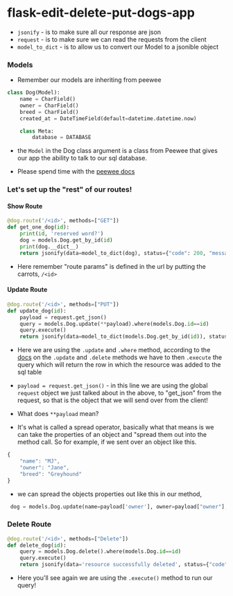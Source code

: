 # flask-edit-delete-put-dogs-app



- `jsonify` - is to make sure all our response are json
- `request` - is to make sure we can read the requests from the client
- `model_to_dict` - is to allow us to convert our Model to a jsonible object




### Models

- Remember our models are inheriting from peewee

```python
class Dog(Model):
    name = CharField()
    owner = CharField()
    breed = CharField()
    created_at = DateTimeField(default=datetime.datetime.now)

    class Meta:
        database = DATABASE
```

- the `Model` in the Dog class argument is a class from Peewee that gives our app the ability to talk to our sql database.  

- Please spend time with the [peewee docs](http://docs.peewee-orm.com/en/latest/peewee/querying.html)



### Let's set up the "rest" of our routes!


#### Show Route

```python
@dog.route('/<id>', methods=["GET"])
def get_one_dog(id):
    print(id, 'reserved word?')
    dog = models.Dog.get_by_id(id)
    print(dog.__dict__)
    return jsonify(data=model_to_dict(dog), status={"code": 200, "message": "Success"})
```

- Here remember "route params" is defined in the url by putting the carrots, `/<id>`

#### Update Route

```python
@dog.route('/<id>', methods=["PUT"])
def update_dog(id):
    payload = request.get_json()
    query = models.Dog.update(**payload).where(models.Dog.id==id)
    query.execute()
    return jsonify(data=model_to_dict(models.Dog.get_by_id(id)), status={"code": 200, "message": "resource updated successfully"})
```


- Here we are using the `.update` and `.where` method, according to the [docs](http://docs.peewee-orm.com/en/latest/peewee/querying.html) on the `.update` and `.delete` methods we have to then `.execute` the query which will return the row in which the resource was added to the sql table


- `payload = request.get_json()` - in this line we are using the global `request` object we just talked about in the above, to "get_json" from the request, so that is the object that we will send over from the client!

-  What does `**payload` mean?

- It's what is called a spread operator, basically what that means is we can take the properties of an object and "spread them out into the method call. So for example, if we sent over an object like this.

```js
{
	"name": "MJ",
	"owner": "Jane",
	"breed": "Greyhound"
}
```

- we can spread the objects properties out like this in our method,


```python
 dog = models.Dog.update(name=payload['owner'], owner=payload["owner"], breed=payload["breed"]).where(models.Dog.id==id)
```

### Delete Route

```python
@dog.route('/<id>', methods=["Delete"])
def delete_dog(id):
    query = models.Dog.delete().where(models.Dog.id==id)
    query.execute()
    return jsonify(data='resource successfully deleted', status={"code": 200, "message": "resource deleted successfully"})
```


- Here you'll see again we are using the `.execute()` method to run our query!
